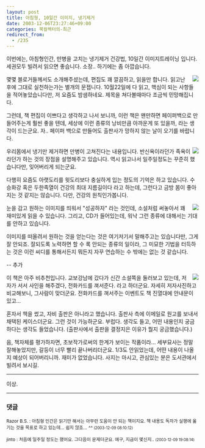 ```yaml
---
layout: post
title: 아침형, 10일간 이미지, 냉기제거
date: 2003-12-06T23:27:46+09:00
categories: 북컬렉터의-최근
redirect_from:
  - /235
---
```


이번에는, 아침형인간, 만병을 고치는 냉기제거 건강법, 10일간 이미지트레이닝 입니다. 세권모두 빌려서 읽으면 좋습니다. 소장.. 하기에는 좀 아깝습니다.

<a href="http://www.bandibook.com/search/subject_view.php?code=2331584" target="bb"><img src="http://www.bandibook.com/largeimage/2331584.jpg" align="right" /></a>몇몇 블로거들께서도 소개해주셨는데, 편집도 꽤 깔끔하고, 읽을만 합니다. 읽고난 후에 그대로 실천하는가는 별개의 문젭니다. 10월22일에 다 읽고, 핵심이 되는 사항들을 적어놓았습니다만, 저 요즘도 밤샘하네요. 제목을 쳐다볼때마다 조금씩 민망해집니다.

그런데, 책 편집이 이쁘다고 생각하고 나서 보니까, 이런 책은 왠만하면 페이퍼백으로 만들어주는게 훨씬 좋을 텐데, 세상에 이런 종류의 낭비만큼 아까운게 또 있을까, 라는 생각이 드는군요. 자.. 페이퍼 백으로 만들어도 출판사가 망하지 않는 날이 오기를 바랍니다.

<a href="http://www.bandibook.com/search/subject_view.php?code=2211094" target="bb"><img src="http://www.bandibook.com/largeimage/2211094.jpg" align="right" /></a>우리몸에서 냉기만 제거하면 만병이 고쳐진다는 내용입니다. 반신욕이라던가 족욕이라던가 하는 것의 장점을 설명해주고 있습니다. 역시 읽고나서 일주일정도는 꾸준히 했습니다만, 잊어버리게 되는군요.

다행히 요즘도 아랫도리를 윗도리보다 충실하게 입는 정도의 기억은 하고 있습니다. 수승화강 혹은 두한족열이 건강의 최대 지름길이다 라고 하는데, 그런다고 금방 몸이 좋아지는 것 같지는 않습니다. 다만, 건강의 원칙인가봅니다.

<a href="http://www.bandibook.com/search/subject_view.php?code=2332127" target="bb"><img src="http://www.bandibook.com/largeimage/2332127.jpg" align="right" /></a>눈을 감고 원하는 이미지를 띄워서 "성공하자" 라는 것인데, 소설처럼 써놓아서 꽤 재미있게 읽을 수 있습니다. 그리고, CD가 들어있는데, 워낙 그런 종류에 대해서는 기대를 안하고 있습니다.

이미지를 떠올려서 원하는 것을 얻는다는 것은 여기저기서 말해주고는 있습니다만, 그게 잘 안되죠. 잘되도록 노력하면 할 수 록 안되는 종류의 일이라, 그 미묘한 기법을 터득하는 것은 이런 씨디를 통해서든지 뭐든지 자꾸 연습하는 수 밖에는 없는 것 같습니다.

-- 추가

<a href="http://www.bandibook.com/search/subject_view.php?code=2332587" target="bb"><img src="http://www.bandibook.com/largeimage/2332587.jpg" align="right" /></a>이 책은 아주 비추천입니다. 교보강남에 갔다가 신간 소설쪽을 둘러보고 있는데, 저자가 서서 사인을 해주겠다, 전화카드를 껴서준다. 라고 하더군요. 자세히 저자사진하고 비교해보니, 그사람이 맞더군요. 전화카드를 껴서주는 이벤트도 책 진열대에 안내문이 있고...

혼자서 책을 썼고, 자비 출판은 아니라고 했습니다. 출판사 측에 이메일로 원고를 보내서 채택된 케이스더군요. 그런 것이 가능하군요. 부럽다. 생각도 들고, 어떤 내용인지 궁금하다는 생각도 들었습니다. (출판사에서 출판을 결정지은 이유가 뭘지 궁금했습니다.)

음, 책자체를 평가하자면, 초보작가로써의 한계가 보이는 작품이라... 세부묘사는 정말 잘해놓았지만, 갈등이 너무 빨리 끝나버리더군요. 1/3도 안읽었는데, 어떤 내용이 나올지 예상이 되어버리니까. 재미가 없었습니다. 사지는 마시고, 관심있는 분은 도서관에서 빌려서 보시길.

<hr />

이상.

* * *

### 댓글



<!--- cmt:503 --->
<!--- mail: --->
<!--- parent:0 --->

<small>Razor B.S. : 아침형 인간은 읽기만 해서는 아무런 도움이 안 되는 책이지요. 책 내용도 독자가 실행에 옮기는 것을 목표로 하고 있는데...  쉽지 않죠... *^^* <small>(2003-12-09 08:10:12)</small></small>


<!--- cmt:504 --->
<!--- mail: --->
<!--- parent:0 --->

<small>jinto : 처음에 일주일 정도는 했어요. 그다음이 문제더군요. 에구, 지금이 몇신지.. <small>(2003-12-09 19:08:14)</small></small>

